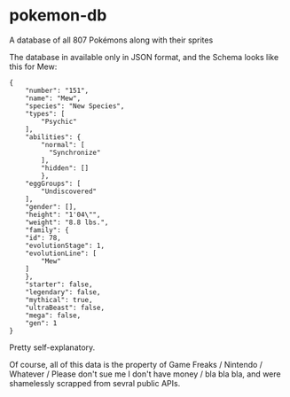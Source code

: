 # pokemon-db
A database of all 807 Pokémons along with their sprites

The database in available only in JSON format, and the Schema looks like this for Mew:

    {
		"number": "151",
		"name": "Mew",
		"species": "New Species",
		"types": [
			"Psychic"
		],
		"abilities": {
			"normal": [
			  "Synchronize"
			],
			"hidden": []
			},
		"eggGroups": [
			"Undiscovered"
		],
		"gender": [],
		"height": "1'04\"",
		"weight": "8.8 lbs.",
		"family": {
		"id": 78,
		"evolutionStage": 1,
		"evolutionLine": [
			"Mew"
		]
		},
		"starter": false,
		"legendary": false,
		"mythical": true,
		"ultraBeast": false,
		"mega": false,
		"gen": 1
    }

Pretty self-explanatory.
    
Of course, all of this data is the property of Game Freaks / Nintendo / Whatever / Please don't sue me I don't have money / bla bla bla, and were shamelessly scrapped from sevral public APIs.

